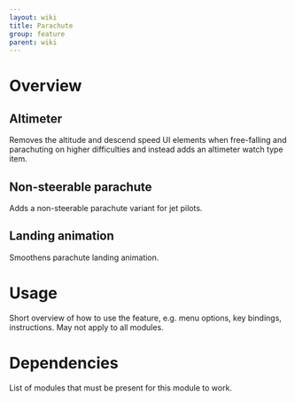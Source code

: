 ```yaml
---
layout: wiki
title: Parachute
group: feature
parent: wiki
---
```

# Overview
## Altimeter
Removes the altitude and descend speed UI elements when free-falling and 
parachuting on higher difficulties and instead adds an altimeter watch type
item.
## Non-steerable parachute
Adds a non-steerable parachute variant for jet pilots.
## Landing animation
Smoothens parachute landing animation.

# Usage
Short overview of how to use the feature, e.g. menu options, key bindings, 
instructions. May not apply to all modules.

# Dependencies
List of modules that must be present for this module to work.
